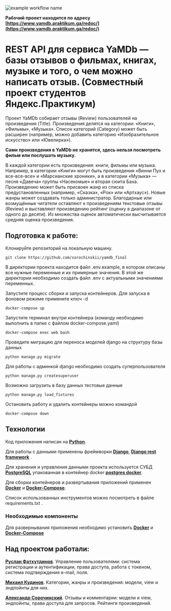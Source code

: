 ![example workflow name](https://github.com/sorochinskii/yamdb_final/workflows/Yamdb%20workflow/badge.svg)

**Рабочий проект находится по адресу [https://www.yamdb.praktikum.ga/redoc/](https://www.yamdb.praktikum.ga/redoc/)**

# REST API для сервиса YaMDb — базы отзывов о фильмах, книгах, музыке и того, о чем можно написать отзыв. (Совместный проект студентов Яндекс.Практикум)

Проект YaMDb собирает отзывы (Review) пользователей на произведения (Title). Произведения делятся на категории: «Книги», «Фильмы», «Музыка». Список категорий (Category) может быть расширен (например, можно добавить категорию «Изобразительное искусство» или «Ювелирка»).

**Сами произведения в YaMDb не хранятся, здесь нельзя посмотреть фильм или послушать музыку.**

В каждой категории есть произведения: книги, фильмы или музыка. Например, в категории «Книги» могут быть произведения «Винни Пух и все-все-все» и «Марсианские хроники», а в категории «Музыка» — песня «Давеча» группы «Насекомые» и вторая сюита Баха. Произведению может быть присвоен жанр из списка предустановленных (например, «Сказка», «Рок» или «Артхаус»). Новые жанры может создавать только администратор.
Благодарные или возмущённые читатели оставляют к произведениям текстовые отзывы (Review) и выставляют произведению рейтинг (оценку в диапазоне от одного до десяти). Из множества оценок автоматически высчитывается средняя оценка произведения.

## Подготовка к работе:

Клонируйте репозиторий на локальную машину.

```
git clone https://github.com/sorochinskii/yamdb_final

```

В директории проекта находится файл .env.example, в котором описаны все нужные переменные и их примерные значения. В этой же директории необходимо создать файл .env с актуальными значениями переменных.

Запустите процесс сборки и запуска контейнеров. Для запуска в фоновом режиме примените ключ -d

```
docker-compose up

```

Запустите терминал внутри контейнера (команду необходимо выполнить в папке с файлом docker-compose.yaml)

```
docker-compose exec web bash

```

Проведите миграцию для переноса моделей django на структуру базы данных

```
python manage.py migrate

```

Для работы с админкой django необходимо создать суперпользователя

```
python manage.py createsuperuser

```

Возможно загрузить в базу данных тестовые данные

```
python manage.py load_fixtures

```

Остановить работу и удалить контейнеры можно командой

```
docker-compose down

```

## Технологии

Код приложения написан на **[Python](https://www.python.org/)**. 

Для работы с данными применены фреймворки **[Django](https://www.djangoproject.com/)**, **[Django rest framework](https://www.django-rest-framework.org/)** . 

Для хранения и управления данными проекта используется СУБД **[PostgreSQL](https://www.postgresql.org/)** упакованная в контейнер docker **[postgres docker](https://hub.docker.com/_/postgres)**.

Для сборки контейнеров и развертывания приложений применен **[Docker](https://www.docker.com/)** и **[Docker-Compose](https://docs.docker.com/compose/)**.

Список использованных инструментов можно посмотреть в файле requirements.txt .

### Необходимые компоненты

Для развернывания приложения необходимо установить **[Docker](https://docs.docker.com/engine/install/)** и **[Docker-Compose](https://docs.docker.com/compose/install/)**

## Над проектом работали:

**[Руслан Фатхутдинов](https://github.com/RuslanFatkhutdinov)**. Управление пользователями: система регистрации и аутентификации, права доступа, работа с токеном, система подтверждения e-mail, поля.

**[Михаил Кудинов](https://github.com/kudinov-prog)**. Категории, жанры и произведения: модели, view и эндпойнты для них.

**[Александр Сорочинский](https://github.com/sorochinskii)**. Отзывы и комментарии: модели и view, эндпойнты, права доступа для запросов. Рейтинги произведений.
